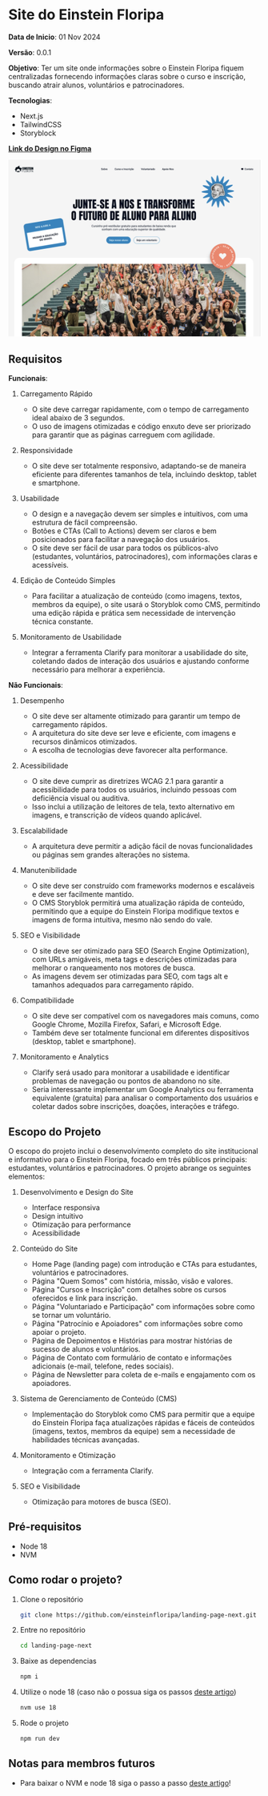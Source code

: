 # Site do Einstein Floripa

**Data de Inicio**: 01 Nov 2024

**Versão**: 0.0.1

**Objetivo**: Ter um site onde informações sobre o Einstein Floripa fiquem centralizadas fornecendo informações claras sobre o curso e inscrição, buscando atrair alunos, voluntários e patrocinadores.

**Tecnologias**:

- Next.js
- TailwindCSS
- Storyblock

[**Link do Design no Figma** ](https://www.figma.com/design/WU7RpztgmjZntvEywl9c43/ReDesign---Site?node-id=72-322&t=aLRjy3ZHFgr8DlmL-1)

![Imagem da Hero](/src/assets/readme-cover.png)

## Requisitos

**Funcionais**:

1. Carregamento Rápido

   - O site deve carregar rapidamente, com o tempo de carregamento ideal abaixo de 3 segundos.
   - O uso de imagens otimizadas e código enxuto deve ser priorizado para garantir que as páginas carreguem com agilidade.

2. Responsividade

   - O site deve ser totalmente responsivo, adaptando-se de maneira eficiente para diferentes tamanhos de tela, incluindo desktop, tablet e smartphone.

3. Usabilidade

   - O design e a navegação devem ser simples e intuitivos, com uma estrutura de fácil compreensão.
   - Botões e CTAs (Call to Actions) devem ser claros e bem posicionados para facilitar a navegação dos usuários.
   - O site deve ser fácil de usar para todos os públicos-alvo (estudantes, voluntários, patrocinadores), com informações claras e acessíveis.

4. Edição de Conteúdo Simples

   - Para facilitar a atualização de conteúdo (como imagens, textos, membros da equipe), o site usará o Storyblok como CMS, permitindo uma edição rápida e prática sem necessidade de intervenção técnica constante.

5. Monitoramento de Usabilidade
   - Integrar a ferramenta Clarify para monitorar a usabilidade do site, coletando dados de interação dos usuários e ajustando conforme necessário para melhorar a experiência.

**Não Funcionais**:

1. Desempenho

   - O site deve ser altamente otimizado para garantir um tempo de carregamento rápidos.
   - A arquitetura do site deve ser leve e eficiente, com imagens e recursos dinâmicos otimizados.
   - A escolha de tecnologias deve favorecer alta performance.

2. Acessibilidade

   - O site deve cumprir as diretrizes WCAG 2.1 para garantir a acessibilidade para todos os usuários, incluindo pessoas com deficiência visual ou auditiva.
   - Isso inclui a utilização de leitores de tela, texto alternativo em imagens, e transcrição de vídeos quando aplicável.

3. Escalabilidade

   - A arquitetura deve permitir a adição fácil de novas funcionalidades ou páginas sem grandes alterações no sistema.

4. Manutenibilidade

   - O site deve ser construído com frameworks modernos e escaláveis e deve ser facilmente mantido.
   - O CMS Storyblok permitirá uma atualização rápida de conteúdo, permitindo que a equipe do Einstein Floripa modifique textos e imagens de forma intuitiva, mesmo não sendo do vale.

5. SEO e Visibilidade

   - O site deve ser otimizado para SEO (Search Engine Optimization), com URLs amigáveis, meta tags e descrições otimizadas para melhorar o ranqueamento nos motores de busca.
   - As imagens devem ser otimizadas para SEO, com tags alt e tamanhos adequados para carregamento rápido.

6. Compatibilidade

   - O site deve ser compatível com os navegadores mais comuns, como Google Chrome, Mozilla Firefox, Safari, e Microsoft Edge.
   - Também deve ser totalmente funcional em diferentes dispositivos (desktop, tablet e smartphone).

7. Monitoramento e Analytics
   - Clarify será usado para monitorar a usabilidade e identificar problemas de navegação ou pontos de abandono no site.
   - Seria interessante implementar um Google Analytics ou ferramenta equivalente (gratuita) para analisar o comportamento dos usuários e coletar dados sobre inscrições, doações, interações e tráfego.

## Escopo do Projeto

O escopo do projeto inclui o desenvolvimento completo do site institucional e informativo para o Einstein Floripa, focado em três públicos principais: estudantes, voluntários e patrocinadores. O projeto abrange os seguintes elementos:

1. Desenvolvimento e Design do Site

   - Interface responsiva
   - Design intuitivo
   - Otimização para performance
   - Acessibilidade

2. Conteúdo do Site

   - Home Page (landing page) com introdução e CTAs para estudantes, voluntários e patrocinadores.
   - Página "Quem Somos" com história, missão, visão e valores.
   - Página "Cursos e Inscrição" com detalhes sobre os cursos oferecidos e link para inscrição.
   - Página "Voluntariado e Participação" com informações sobre como se tornar um voluntário.
   - Página "Patrocínio e Apoiadores" com informações sobre como apoiar o projeto.
   - Página de Depoimentos e Histórias para mostrar histórias de sucesso de alunos e voluntários.
   - Página de Contato com formulário de contato e informações adicionais (e-mail, telefone, redes sociais).
   - Página de Newsletter para coleta de e-mails e engajamento com os apoiadores.

3. Sistema de Gerenciamento de Conteúdo (CMS)

   - Implementação do Storyblok como CMS para permitir que a equipe do Einstein Floripa faça atualizações rápidas e fáceis de conteúdos (imagens, textos, membros da equipe) sem a necessidade de habilidades técnicas avançadas.

4. Monitoramento e Otimização

   - Integração com a ferramenta Clarify.

5. SEO e Visibilidade
   - Otimização para motores de busca (SEO).

## Pré-requisitos

- Node 18
- NVM

## Como rodar o projeto?

1. Clone o repositório
   ```bash
   git clone https://github.com/einsteinfloripa/landing-page-next.git
   ```
2. Entre no repositório
   ```bash
   cd landing-page-next
   ```
3. Baixe as dependencias
   ```bash
   npm i
   ```
4. Utilize o node 18 (caso não o possua siga os passos [deste artigo](https://medium.com/@micapareddes/como-instalar-uma-vers%C3%A3o-espec%C3%ADfica-do-node-js-ff4f9d001b06))
   ```bash
   nvm use 18
   ```
5. Rode o projeto
   ```bash
   npm run dev
   ```

## Notas para membros futuros

- Para baixar o NVM e node 18 siga o passo a passo [deste artigo](https://medium.com/@micapareddes/como-instalar-uma-vers%C3%A3o-espec%C3%ADfica-do-node-js-ff4f9d001b06)!
